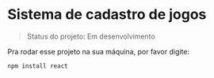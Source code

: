 # Sistema de cadastro de jogos 

> Status do projeto: Em desenvolvimento 

Pra rodar esse projeto na sua máquina, por favor digite: 

```
npm install react 
```
